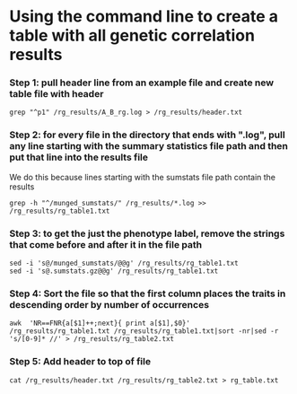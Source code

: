# Using the command line to create a table with all genetic correlation results


### Step 1: pull header line from an example file and create new table file with header

```
grep "^p1" /rg_results/A_B_rg.log > /rg_results/header.txt
```

### Step 2: for every file in the directory that ends with ".log", pull any line starting with the summary statistics file path and then put that line into the results file

We do this because lines starting with the sumstats file path contain the results

```
grep -h "^/munged_sumstats/" /rg_results/*.log >> /rg_results/rg_table1.txt
```

### Step 3: to get the just the phenotype label, remove the strings that come before and after it in the file path

```
sed -i 's@/munged_sumstats/@@g' /rg_results/rg_table1.txt
sed -i 's@.sumstats.gz@@g' /rg_results/rg_table1.txt
```

### Step 4: Sort the file so that the first column places the traits in descending order by number of occurrences

```
awk  'NR==FNR{a[$1]++;next}{ print a[$1],$0}' /rg_results/rg_table1.txt /rg_results/rg_table1.txt|sort -nr|sed -r 's/[0-9]* //' > /rg_results/rg_table2.txt
```

### Step 5: Add header to top of file

```
cat /rg_results/header.txt /rg_results/rg_table2.txt > rg_table.txt
```


